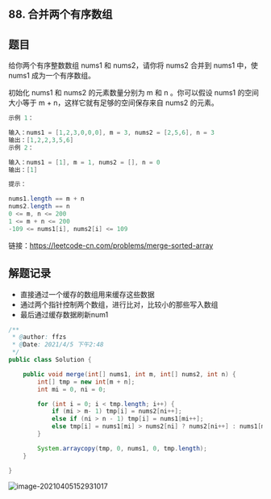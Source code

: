 ## 88. 合并两个有序数组

## 题目

给你两个有序整数数组 nums1 和 nums2，请你将 nums2 合并到 nums1 中，使 nums1 成为一个有序数组。

初始化 nums1 和 nums2 的元素数量分别为 m 和 n 。你可以假设 nums1 的空间大小等于 m + n，这样它就有足够的空间保存来自 nums2 的元素。

```java
示例 1：

输入：nums1 = [1,2,3,0,0,0], m = 3, nums2 = [2,5,6], n = 3
输出：[1,2,2,3,5,6]
示例 2：

输入：nums1 = [1], m = 1, nums2 = [], n = 0
输出：[1]
```

```java
提示：

nums1.length == m + n
nums2.length == n
0 <= m, n <= 200
1 <= m + n <= 200
-109 <= nums1[i], nums2[i] <= 109
```


链接：https://leetcode-cn.com/problems/merge-sorted-array

## 解题记录

+ 直接通过一个缓存的数组用来缓存这些数据
+ 通过两个指针控制两个数组，进行比对，比较小的那些写入数组
+ 最后通过缓存数据刷新num1

```java
/**
 * @author: ffzs
 * @Date: 2021/4/5 下午2:48
 */
public class Solution {

    public void merge(int[] nums1, int m, int[] nums2, int n) {
        int[] tmp = new int[m + n];
        int mi = 0, ni = 0;

        for (int i = 0; i < tmp.length; i++) {
            if (mi > m- 1) tmp[i] = nums2[ni++];
            else if (ni > n - 1) tmp[i] = nums1[mi++];
            else tmp[i] = nums1[mi] > nums2[ni] ? nums2[ni++] : nums1[mi++];
        }

        System.arraycopy(tmp, 0, nums1, 0, tmp.length);
    }

}
```

 

![image-20210405152931017](https://gitee.com/ffzs/picture_go/raw/master/img/image-20210405152931017.png)